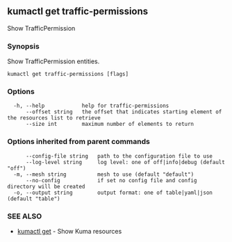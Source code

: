 ## kumactl get traffic-permissions

Show TrafficPermission

### Synopsis

Show TrafficPermission entities.

```
kumactl get traffic-permissions [flags]
```

### Options

```
  -h, --help            help for traffic-permissions
      --offset string   the offset that indicates starting element of the resources list to retrieve
      --size int        maximum number of elements to return
```

### Options inherited from parent commands

```
      --config-file string   path to the configuration file to use
      --log-level string     log level: one of off|info|debug (default "off")
  -m, --mesh string          mesh to use (default "default")
      --no-config            if set no config file and config directory will be created
  -o, --output string        output format: one of table|yaml|json (default "table")
```

### SEE ALSO

* [kumactl get](kumactl_get.md)	 - Show Kuma resources

